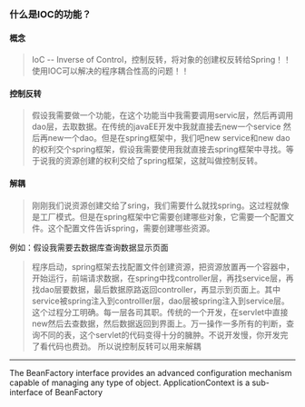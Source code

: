 ### 什么是IOC的功能？

#### 概念

> IoC -- Inverse of Control，控制反转，将对象的创建权反转给Spring！！ 使用IOC可以解决的程序耦合性高的问题！！

#### 控制反转

> 假设我需要做一个功能，在这个功能当中我需要调用servic层，然后再调用dao层，去取数据。在传统的javaEE开发中我就直接去new一个service 然后再new一个dao。但是在spring框架中，我们吧new service和new dao的权利交个spring框架，假设我需要使用我就直接去spring框架中寻找。等于说我的资源创建的权利交给了spring框架，这就叫做控制反转。

#### 解耦

> 刚刚我们说资源创建交给了sring，我们需要什么就找spring。这过程就像是工厂模式。但是在spring框架中它需要创建哪些对象，它需要一个配置文件。这个配置文件告诉spring，需要创建哪些资源。

例如：假设我需要去数据库查询数据显示页面

> 程序启动，spring框架去找配置文件创建资源，把资源放置再一个容器中，开始运行，前端请求数据，在spring中找controller层，再找service层，再找dao层要数据，最后数据原路返回controller，再显示到页面上。其中service被spring注入到controlller层，dao层被spring注入到service层。这个过程分工明确。每一层各司其职。传统的一个开发，在servlet中直接new然后去查数据，然后数据返回到界面上。万一操作一多所有的判断，查询不同的表，这个servlet的代码变得十分的臃肿。不说开发慢，你开发完了看代码也费劲。 所以说控制反转可以用来解耦

 

---

The BeanFactory interface provides an advanced configuration mechanism capable of managing any type of object. ApplicationContext is a sub-interface of BeanFactory

